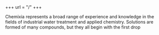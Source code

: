 +++
url = "/"
+++

Chemixia represents a broad range of experience and knowledge in the fields of industrial water treatment and applied chemistry. Solutions are formed of many compounds, but they all begin with the first drop